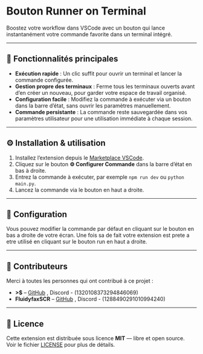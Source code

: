 # Bouton Runner on Terminal

Boostez votre workflow dans VSCode avec un bouton qui lance instantanément votre commande favorite dans un terminal intégré.

---

## 🚀 Fonctionnalités principales

- **Exécution rapide** : Un clic suffit pour ouvrir un terminal et lancer la commande configurée.  
- **Gestion propre des terminaux** : Ferme tous les terminaux ouverts avant d’en créer un nouveau, pour garder votre espace de travail organisé.  
- **Configuration facile** : Modifiez la commande à exécuter via un bouton dans la barre d’état, sans ouvrir les paramètres manuellement.  
- **Commande persistante** : La commande reste sauvegardée dans vos paramètres utilisateur pour une utilisation immédiate à chaque session.

---

## ⚙️ Installation & utilisation

1. Installez l’extension depuis le [Marketplace VSCode](https://marketplace.visualstudio.com/items?itemName=tonnom.bouton-runner-on-terminal).  
2. Cliquez sur le bouton **⚙ Configurer Commande** dans la barre d’état en bas à droite.  
3. Entrez la commande à exécuter, par exemple `npm run dev` ou `python main.py`.  
4. Lancez la commande via le bouton en haut a droite.

---

## 🔧 Configuration

Vous pouvez modifier la commande par défaut en cliquant sur le bouton en bas a droite de votre écran.
Une fois sa de fait votre extension est prete a etre utilisé en cliquant sur le bouton run en haut a droite.

---

## 🤝 Contributeurs

Merci à toutes les personnes qui ont contribué à ce projet :

- **>$** – [GitHub](https://github.com/ffffdb)  , Discord - (1320108373294846069)
- **FluidyfaxSCR** – [GitHub](https://github.com/FluidyfaxSCR) , Discord - (1288490291010994240)

---

## 📄 Licence

Cette extension est distribuée sous licence **MIT** — libre et open source.  
Voir le fichier [LICENSE](LICENSE) pour plus de détails.

